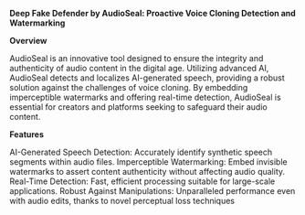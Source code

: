 **Deep Fake Defender by AudioSeal: Proactive Voice Cloning Detection and Watermarking**

**Overview**

AudioSeal is an innovative tool designed to ensure the integrity and authenticity of audio content in the digital age. Utilizing advanced AI, AudioSeal detects and localizes AI-generated speech, providing a robust solution against the challenges of voice cloning. By embedding imperceptible watermarks and offering real-time detection, AudioSeal is essential for creators and platforms seeking to safeguard their audio content.

**Features**

AI-Generated Speech Detection: Accurately identify synthetic speech segments within audio files.
Imperceptible Watermarking: Embed invisible watermarks to assert content authenticity without affecting audio quality.
Real-Time Detection: Fast, efficient processing suitable for large-scale applications.
Robust Against Manipulations: Unparalleled performance even with audio edits, thanks to novel perceptual loss techniques
